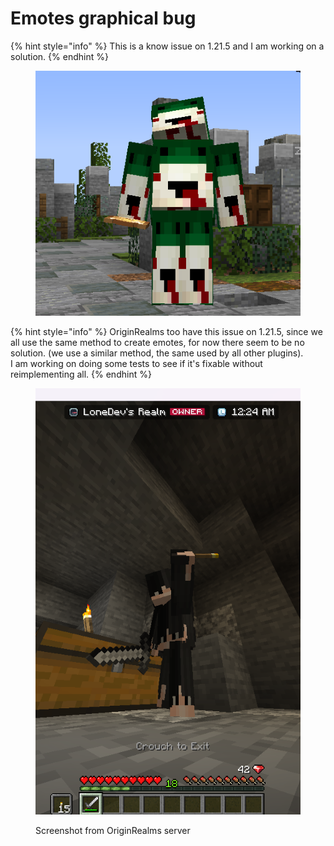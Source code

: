 # Emotes graphical bug

{% hint style="info" %}
This is a know issue on 1.21.5 and I am working on a solution.
{% endhint %}

<figure><img src="../.gitbook/assets/image.png" alt=""><figcaption></figcaption></figure>

{% hint style="info" %}
OriginRealms too have this issue on 1.21.5, since we all use the same method to create emotes, for now there seem to be no solution. (we use a similar method, the same used by all other plugins).
\
I am working on doing some tests to see if it's fixable without reimplementing all.
{% endhint %}

<figure><img src="../.gitbook/assets/image (1).png" alt=""><figcaption><p>Screenshot from OriginRealms server</p></figcaption></figure>
